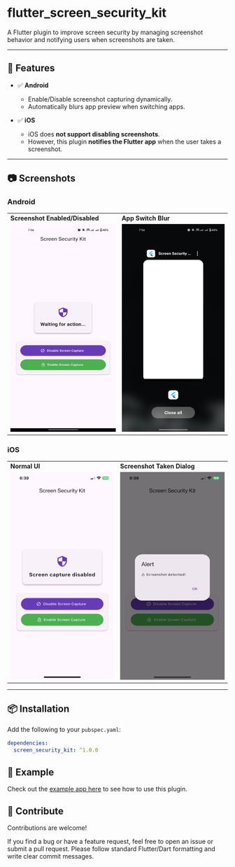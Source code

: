 # flutter_screen_security_kit

A Flutter plugin to improve screen security by managing screenshot behavior and notifying users when screenshots are taken.

---

## 🚀 Features

- ✅ **Android**
  - Enable/Disable screenshot capturing dynamically.
  - Automatically blurs app preview when switching apps.

- ✅ **iOS**
  - iOS does **not support disabling screenshots**.
  - However, this plugin **notifies the Flutter app** when the user takes a screenshot.

---

## 📷 Screenshots

### Android

<table>
  <tr>
    <td><b>Screenshot Enabled/Disabled</b></td>
    <td><b>App Switch Blur</b></td>
  </tr>
  <tr>
    <td><img src="https://github.com/RakibDev25/flutter_screen_security_kit/blob/main/assets/Screenshot_2025_08_01_19_56_09_33_64b749b07536bc4701338803e76bb217.jpg?raw=true" width="250" height="475"/></td>
    <td><img src="https://github.com/RakibDev25/flutter_screen_security_kit/blob/main/assets/Screenshot_2025_08_01_19_56_50_71_b783bf344239542886fee7b48fa4b892.jpg?raw=true" width="250" height="475"/></td>
  </tr>
</table>

### iOS

<table>
  <tr>
    <td><b>Normal UI</b></td>
    <td><b>Screenshot Taken Dialog</b></td>
  </tr>
  <tr>
    <td><img src="https://github.com/RakibDev25/flutter_screen_security_kit/blob/main/assets/IMG_0536.PNG?raw=true" width="250" height="475"/></td>
    <td><img src="https://github.com/RakibDev25/flutter_screen_security_kit/blob/main/assets/IMG_0537.PNG?raw=true" width="250" height="475"/></td>
  </tr>
</table>


---

## 📦 Installation

Add the following to your `pubspec.yaml`:

```yaml
dependencies:
  screen_security_kit: ^1.0.0
```

## 🚀 Example

Check out the [example app here](https://github.com/RakibDev25/flutter_screen_security_kit/blob/main/example/lib/main.dart) to see how to use this plugin.


## 🤝 Contribute
Contributions are welcome!

If you find a bug or have a feature request, feel free to open an issue or submit a pull request. Please follow standard Flutter/Dart formatting and write clear commit messages.

